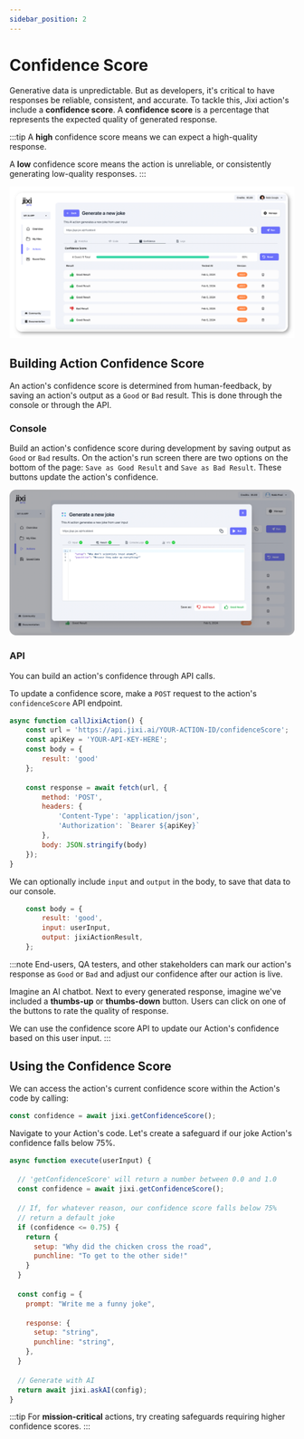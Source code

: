 ```yaml
---
sidebar_position: 2
---
```


# Confidence Score

Generative data is unpredictable. But as developers, it's critical to have responses be reliable,
consistent, and accurate. To tackle this, Jixi action's include a **confidence score**. A 
**confidence score** is a percentage that represents the expected quality of generated response. 

:::tip
A **high** confidence score means we can expect a high-quality response.

A **low** confidence score means the action is unreliable, or consistently generating low-quality
responses. 
:::

![confidence-score-page.png](..%2F..%2Fstatic%2Fimg%2Fconfidence-score-page.png)


## Building Action Confidence Score

An action's confidence score is determined from human-feedback, by saving an action's output as a
`Good` or `Bad` result. This is done through the console or through the API.

### Console

Build an action's confidence score during development by saving output as `Good` or `Bad` results. 
On the action's run screen there are two options on the bottom of the page: `Save as Good Result`
and `Save as Bad Result`. These buttons update the action's confidence. 

![save-confidence.png](..%2F..%2Fstatic%2Fimg%2Fsave-confidence.png)


### API

You can build an action's confidence through API calls. 

To update a confidence score, make a `POST` request to the action's `confidenceScore` API endpoint.

```javascript
async function callJixiAction() {
    const url = 'https://api.jixi.ai/YOUR-ACTION-ID/confidenceScore';
    const apiKey = 'YOUR-API-KEY-HERE';
    const body = { 
        result: 'good' 
    };

    const response = await fetch(url, {
        method: 'POST',
        headers: {
            'Content-Type': 'application/json',
            'Authorization': `Bearer ${apiKey}`
        },
        body: JSON.stringify(body)
    });
}
```

We can optionally include `input` and `output` in the body, to save that data to our console.

```javascript
    const body = { 
        result: 'good',
        input: userInput,
        output: jixiActionResult,
    };
```

:::note
End-users, QA testers, and other stakeholders can mark our action's response as `Good` or `Bad` and adjust our 
confidence after our action is live.

Imagine an AI chatbot. Next to every generated response, imagine we've included a **thumbs-up** or **thumbs-down**
button. Users can click on one of the buttons to rate the quality of response.

We can use the confidence score API to update our Action's confidence based on this user input.
:::

## Using the Confidence Score

We can access the action's current confidence score within the Action's code by calling:
```javascript
const confidence = await jixi.getConfidenceScore();
```

Navigate to your Action's code. Let's create a safeguard if our joke Action's confidence falls below 75%.

```javascript
async function execute(userInput) {

  // 'getConfidenceScore' will return a number between 0.0 and 1.0
  const confidence = await jixi.getConfidenceScore();

  // If, for whatever reason, our confidence score falls below 75%
  // return a default joke
  if (confidence <= 0.75) {
    return {
      setup: "Why did the chicken cross the road",
      punchline: "To get to the other side!"
    }
  }
  
  const config = {
    prompt: "Write me a funny joke",
    
    response: {
      setup: "string",
      punchline: "string",
    },
  }
  
  // Generate with AI
  return await jixi.askAI(config);
}
```

:::tip
For **mission-critical** actions, try creating safeguards requiring higher confidence scores.
:::